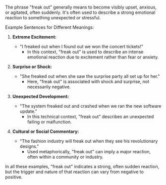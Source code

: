 The phrase "freak out" generally means to become visibly upset, anxious, or agitated, often suddenly. It's often used to describe a strong emotional reaction to something unexpected or stressful.

Example Sentences for Different Meanings:
1. **Extreme Excitement:** 
   - "I freaked out when I found out we won the concert tickets!"
     - In this context, "freak out" is used to describe an intense emotional reaction due to excitement rather than fear or anxiety.

2. **Surprise or Shock:**
   - "She freaked out when she saw the surprise party all set up for her."
     - Here, "freak out" is associated with shock and surprise, not necessarily negative.

3. **Unexpected Development:**
   - "The system freaked out and crashed when we ran the new software update."
     - In this technical context, "freak out" describes an unexpected failing or malfunction.

4. **Cultural or Social Commentary:**
   - "The fashion industry will freak out when they see his revolutionary designs."
     - Used metaphorically, "freak out" can imply a major reaction, often within a community or industry. 

In all these examples, "freak out" indicates a strong, often sudden reaction, but the trigger and nature of that reaction can vary from negative to positive.